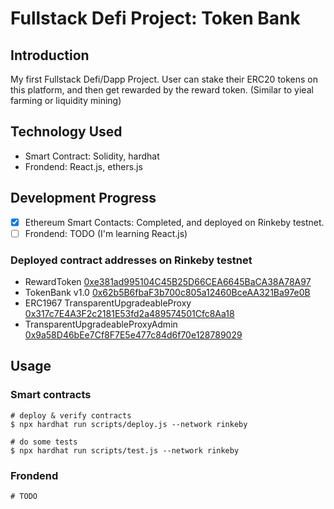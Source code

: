 # Fullstack Defi Project: Token Bank

## Introduction

My first Fullstack Defi/Dapp Project.
User can stake their ERC20 tokens on this platform, and then get rewarded by the reward token. (Similar to yieal farming or liquidity mining)

## Technology Used

- Smart Contract: Solidity, hardhat
- Frondend: React.js, ethers.js

## Development Progress

- [x] Ethereum Smart Contacts: Completed, and deployed on Rinkeby testnet.
- [ ] Frondend: TODO (I'm learning React.js)

### Deployed contract addresses on Rinkeby testnet

- RewardToken [0xe381ad995104C45B25D66CEA6645BaCA38A78A97](https://rinkeby.etherscan.io/address/0xe381ad995104C45B25D66CEA6645BaCA38A78A97)
- TokenBank v1.0 [0x62b5B6fbaF3b700c805a12460BceAA321Ba97e0B](https://rinkeby.etherscan.io/address/0x62b5B6fbaF3b700c805a12460BceAA321Ba97e0B)
- ERC1967 TransparentUpgradeableProxy [0x317c7E4A3F2c2181E53fd2a489574501Cfc8Aa18](https://rinkeby.etherscan.io/address/0x317c7E4A3F2c2181E53fd2a489574501Cfc8Aa18)
- TransparentUpgradeableProxyAdmin [0x9a58D46bEe7Cf8F7E5e477c84d6f70e128789029](https://rinkeby.etherscan.io/address/0x9a58D46bEe7Cf8F7E5e477c84d6f70e128789029)

## Usage

### Smart contracts

```shell
# deploy & verify contracts
$ npx hardhat run scripts/deploy.js --network rinkeby

# do some tests
$ npx hardhat run scripts/test.js --network rinkeby

```

### Frondend

```shell
# TODO
```
